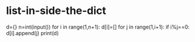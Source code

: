 # list-in-side-the-dict
d={}
n=int(input())
for i in range(1,n+1):
  d[i]=[]
  for j in range(1,i+1):
    if i%j==0:
      d[i].append(j)
print(d)
